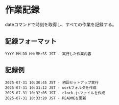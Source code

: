# 作業記録

dateコマンドで時刻を取得し、すべての作業を記録する。

## 記録フォーマット
```
YYYY-MM-DD HH:MM:SS JST - 実行した作業内容
```

## 記録例
```
2025-07-31 10:30:45 JST - 初回セットアップ実行
2025-07-31 10:31:12 JST - workフォルダを作成
2025-07-31 10:32:05 JST - clock.jsファイルを作成
2025-07-31 10:33:20 JST - READMEを更新
```